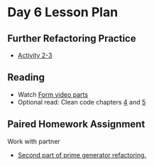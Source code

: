 # Day 6 Lesson Plan

## Further Refactoring Practice

- [Activity 2-3](../activities/activity2-3refactoring.md)

## Reading

- Watch [Form video parts](../videos/06-form.md)
- Optional read: Clean code chapters [4](https://learning.oreilly.com/library/view/clean-code/9780136083238/chapter04.html#ch4) and [5](https://learning.oreilly.com/library/view/clean-code/9780136083238/chapter05.html#ch5)

## Paired Homework Assignment

Work with partner

- [Second part of prime generator refactoring.](../activities/activity2-5aRefactoringPrimesGeneratorPart2.md)
